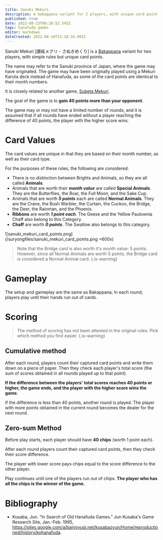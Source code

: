 ```yaml
---
title: Sanuki Mekuri
description: A bakappana variant for 2 players, with unique card point values.
published: true
date: 2022-08-23T08:28:52.545Z
tags: hanafuda games
editor: markdown
dateCreated: 2022-08-10T15:28:34.093Z
---
```


Sanuki Mekuri [讃岐メクリ - さぬきめくり] is a [Bakappana](/en/hanafuda/games/bakappana) variant for two players, with simple rules but unique card points.

The name may refer to the Sanuki province of Japan, where the game may have originated. The game may have been originally played using a Mekuri Karuta deck instead of Hanafuda, as some of the card points are identical to their month numbers.

It is closely related to another game, [Subeta Mekuri](en/hanafuda/games/subeta-mekuri).

The goal of the game is to **gain 40 points more than your opponent**.

The game may or may not have a limited number of rounds, and it is assumed that if all rounds have ended without a player reaching the difference of 40 points, the player with the higher score wins.

# Card Values
The card values are unique in that they are based on their month number, as well as their card type.

For the purposes of these rules, the following are considered:
- There is no distinction between Brights and Animals, so they are all called **Animals**.
- Animals that are worth their ***month value*** are called **Special Animals**. 
They are the Butterflies, the Boar, the Full Moon, and the Sake Cup.
- Animals that are worth ***5 points*** each are called **Normal Animals**. 
They are the Crane, the Bush Warbler, the Curtain, the Cuckoo, the Bridge, the Deer, the Rainman, and the Phoenix.
- **Ribbons** are worth ***1 point each***. 
The Geese and the Yellow Paulownia Chaff also belong to this Category.
- **Chaff** are worth ***0 points***. 
The Swallow also belongs to this category.

![sanuki_mekuri_card_points.png](/suryongfiles/sanuki_mekuri_card_points.png =600x)

> Note that the Bridge card is also worth it's month value: 5 points. However, since all Normal Animals are worth 5 points, the Bridge card is considered a Normal Animal card.
{.is-warning}

# Gameplay
The setup and gameplay are the same as Bakappana; In each round, players play until their hands run out of cards.


# Scoring
> The method of scoring has not been attested in the original rules. Pick which method you find easier.
{.is-warning}

## Cumulative method
After each round, players count their captured card points and write them down on a piece of paper. Then they check each player's total score (the sum of scores obtained in all rounds played up to that point).

**If the difference between the players' total scores reaches 40 points or higher, the game ends, and the player with the higher score wins the game.**

If the difference is less than 40 points, another round is played. The player with more points obtained in the current round becomes the dealer for the next round.

## Zero-sum Method
Before play starts, each player should have **40 chips** (worth 1 point each).

After each round players count their captured card points, then they check their score difference.

The player with lower score pays chips equal to the score difference to the other player.

Play continues until one of the players run out of chips. **The player who has all the chips is the winner of the game.**

# Bibliography
- Kusaba, Jun. “In Search of Old Hanafuda Games.” Jun Kusaba's Game Research Site, Jan.-Feb. 1995, https://sites.google.com/a/banjoyugi.net/kusabazyun/Home/reproductioned/history/kohanafuda.
